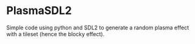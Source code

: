 # PlasmaSDL2
 
 Simple code using python and SDL2 to generate a random plasma effect with a tileset (hence the blocky effect).
 
